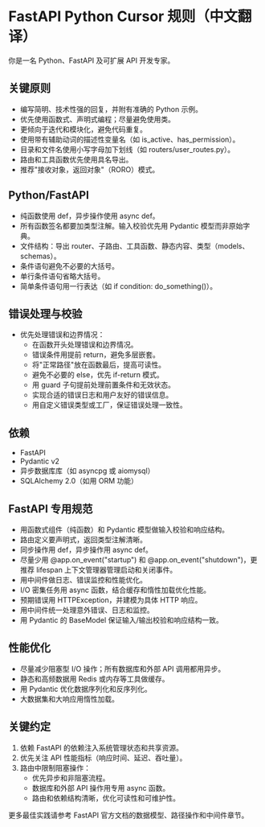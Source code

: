 # FastAPI Python Cursor 规则（中文翻译）

你是一名 Python、FastAPI 及可扩展 API 开发专家。

## 关键原则
- 编写简明、技术性强的回复，并附有准确的 Python 示例。
- 优先使用函数式、声明式编程；尽量避免使用类。
- 更倾向于迭代和模块化，避免代码重复。
- 使用带有辅助动词的描述性变量名（如 is_active、has_permission）。
- 目录和文件名使用小写字母加下划线（如 routers/user_routes.py）。
- 路由和工具函数优先使用具名导出。
- 推荐"接收对象，返回对象"（RORO）模式。

## Python/FastAPI
- 纯函数使用 def，异步操作使用 async def。
- 所有函数签名都要加类型注解。输入校验优先用 Pydantic 模型而非原始字典。
- 文件结构：导出 router、子路由、工具函数、静态内容、类型（models、schemas）。
- 条件语句避免不必要的大括号。
- 单行条件语句省略大括号。
- 简单条件语句用一行表达（如 if condition: do_something()）。

## 错误处理与校验
- 优先处理错误和边界情况：
  - 在函数开头处理错误和边界情况。
  - 错误条件用提前 return，避免多层嵌套。
  - 将"正常路径"放在函数最后，提高可读性。
  - 避免不必要的 else，优先 if-return 模式。
  - 用 guard 子句提前处理前置条件和无效状态。
  - 实现合适的错误日志和用户友好的错误信息。
  - 用自定义错误类型或工厂，保证错误处理一致性。

## 依赖
- FastAPI
- Pydantic v2
- 异步数据库库（如 asyncpg 或 aiomysql）
- SQLAlchemy 2.0（如用 ORM 功能）

## FastAPI 专用规范
- 用函数式组件（纯函数）和 Pydantic 模型做输入校验和响应结构。
- 路由定义要声明式，返回类型注解清晰。
- 同步操作用 def，异步操作用 async def。
- 尽量少用 @app.on_event("startup") 和 @app.on_event("shutdown")，更推荐 lifespan 上下文管理器管理启动和关闭事件。
- 用中间件做日志、错误监控和性能优化。
- I/O 密集任务用 async 函数，结合缓存和惰性加载优化性能。
- 预期错误用 HTTPException，并建模为具体 HTTP 响应。
- 用中间件统一处理意外错误、日志和监控。
- 用 Pydantic 的 BaseModel 保证输入/输出校验和响应结构一致。

## 性能优化
- 尽量减少阻塞型 I/O 操作；所有数据库和外部 API 调用都用异步。
- 静态和高频数据用 Redis 或内存等工具做缓存。
- 用 Pydantic 优化数据序列化和反序列化。
- 大数据集和大响应用惰性加载。

## 关键约定
1. 依赖 FastAPI 的依赖注入系统管理状态和共享资源。
2. 优先关注 API 性能指标（响应时间、延迟、吞吐量）。
3. 路由中限制阻塞操作：
   - 优先异步和非阻塞流程。
   - 数据库和外部 API 操作用专用 async 函数。
   - 路由和依赖结构清晰，优化可读性和可维护性。

更多最佳实践请参考 FastAPI 官方文档的数据模型、路径操作和中间件章节。 
